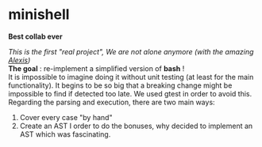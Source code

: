 # minishell
**Best collab ever**

*This is the first "real project", We are not alone anymore (with the amazing [Alexis](https://github.com/Cpt-Graby/))*
<br>
**The goal** : re-implement a simplified version of **bash** !
<br>
It is impossible to imagine doing it without unit testing (at least for the main functionality). It begins to be so big that a breaking change might be impossible to find if detected too late. We used gtest in order to avoid this.
<br>
Regarding the parsing and execution, there are two main ways:
1. Cover every case "by hand"
2. Create an AST
I order to do the bonuses, why decided to implement an AST which was fascinating.

<!-- TODO add a picture of the cmdline -->
